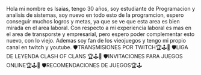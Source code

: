 Hola mi nombre es Isaias, tengo 30 años, soy estudiante de Programacion y analisis de sistemas, soy nuevo en todo esto de la programcion,
espero conseguir muchos logros y metas, ya que se ve que esta area es bien mirada en el area laboral.
Con respecto a mi experiencia laboral es mas en el area de transporste y empresarial, pero espero poder complementar esto nuevo, con lo viejo.
Ademas soy fan de los vieojuegos y tengo mi propio canal en twitch y youtube. 
🛡TRANSMISIONES POR TWITCH🏆🕹🏹
🛡LIGA DE LEYENDA CLASH OF CLANS 🏆🕹🏹
🛡INVITACIONES PARA JUEGOS ONLINE🏆🕹🏹
🛡RECOMENDACIONES DE JUEGOS🏆🕹

<!---
isaiasMA94/isaiasMA94 is a ✨ special ✨ repository because its `README.md` (this file) appears on your GitHub profile.
You can click the Preview link to take a look at your changes.
--->

